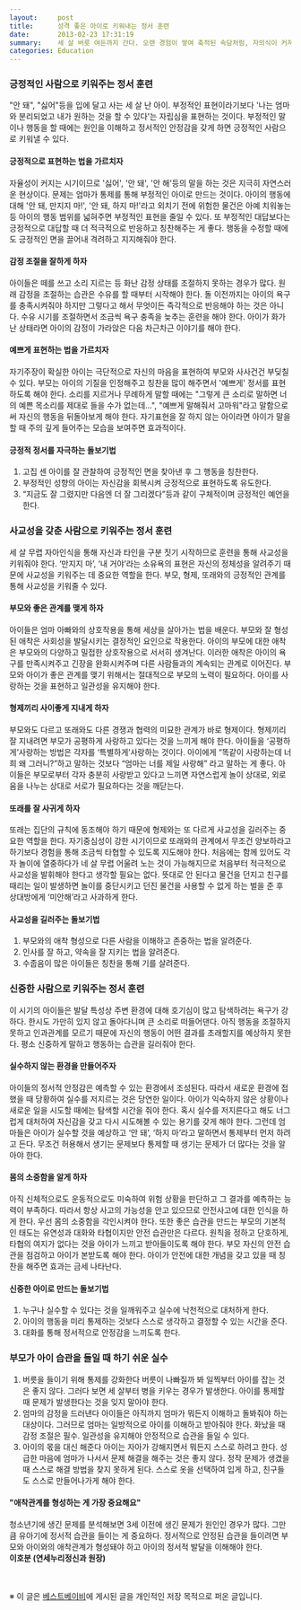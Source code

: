 ```yaml
---
layout:     post
title:      성격 좋은 아이로 키워내는 정서 훈련
date:       2013-02-23 17:31:19
summary:    세 살 버릇 여든까지 간다. 오랜 경험이 쌓여 축적된 속담처럼, 자의식이 커져가는 세 살 시기가 되면 아이가 좋은 성격을 형성할 수 있게 도와주는 정서적인 훈련이 필요하다. 평생을 따라다니는 정신적 습관을 길러주는 방법은 어떤 것일까?
categories: Education
---
```


### 긍정적인 사람으로 키워주는 정서 훈련

"안 돼", "싫어"등을 입에 달고 사는 세 살 난 아이. 부정적인 표현이라기보다 '나는 엄마와 분리되었고 내가 원하는 것을 할 수 있다'는 자립심을 표현하는 것이다. 부정적인 말이나 행동을 할 때에는 원인을 이해하고 정서적인 안정감을 갖게 하면 긍정적인 사람으로 키워낼 수 있다.


#### 긍정적으로 표현하는 법을 가르치자

자율성이 커지는 시기이므로 '싫어', '안 돼', '안 해'등의 말을 하는 것은 지극히 자연스러운 현상이다. 문제는 엄마가 통제를 통해 부정적인 아이로 만드는 것이다. 아이의 행동에 대해 '안 돼, 만지지 마!', '안 돼, 하지 마!'라고 외치기 전에 위험한 물건은 아예 치워놓는 등 아이의 행동 범위를 넓혀주면 부정적인 표현을 줄일 수 있다. 또 부정적인 대답보다는 긍정적으로 대답할 때 더 적극적으로 반응하고 칭찬해주는 게 좋다. 행동을 수정할 때에도 긍정적인 면을 끌어내 격려하고 지지해줘야 한다.


#### 감정 조절을 잘하게 하자

아이들은 떼를 쓰고 소리 지르는 등 화난 감정 상태를 조절하지 못하는 경우가 많다. 원래 감정을 조절하는 습관은 수유를 할 때부터 시작해야 한다. 돌 이전까지는 아이의 욕구를 충족시켜줘야 하지만 그렇다고 해서 무엇이든 즉각적으로 반응해야 하는 것은 아니다. 수유 시기를 조절하면서 조금씩 욕구 충족을 늦추는 훈련을 해야 한다. 아이가 화가 난 상태라면 아이의 감정이 가라앉은 다음 차근차근 이야기를 해야 한다.


#### 예쁘게 표현하는 법을 가르치자

자기주장이 확실한 아이는 극단적으로 자신의 마음을 표현하여 부모와 사사건건 부딪칠 수 있다. 부모는 아이의 기질을 인정해주고 칭찬을 많이 해주면서 '예쁘게' 정서를 표현하도록 해야 한다. 소리를 지르거나 무례하게 말할 때에는 "그렇게 큰 소리로 말하면 너의 예쁜 목소리를 제대로 들을 수가 없는데…", "예쁘게 말해줘서 고마워"라고 말함으로써 자신의 행동을 뒤돌아보게 해야 한다. 자기표현을 잘 하지 않는 아이라면 아이가 말을 할 때 주의 깊게 들어주는 모습을 보여주면 효과적이다.


#### 긍정적 정서를 자극하는 돌보기법

1. 고집 센 아이를 잘 관찰하여 긍정적인 면을 찾아낸 후 그 행동을 칭찬한다.
2. 부정적인 성향의 아이는 자신감을 회복시켜 긍정적으로 표현하도록 유도한다.
3. “지금도 잘 그렸지만 다음엔 더 잘 그리겠다”등과 같이 구체적이며 긍정적인 예언을 한다.


### 사교성을 갖춘 사람으로 키워주는 정서 훈련

세 살 무렵 자아인식을 통해 자신과 타인을 구분 짓기 시작하므로 훈련을 통해 사교성을 키워줘야 한다. ‘만지지 마’, ‘내 거야’라는 소유욕의 표현은 자신의 정체성을 알려주기 때문에 사교성을 키워주는 데 중요한 역할을 한다. 부모, 형제, 또래와의 긍정적인 관계를 통해 사교성을 키워줄 수 있다.


#### 부모와 좋은 관계를 맺게 하자

아이들은 엄마 아빠와의 상호작용을 통해 세상을 살아가는 법을 배운다. 부모와 잘 형성된 애착은 사회성을 발달시키는 결정적인 요인으로 작용한다. 아이의 부모에 대한 애착은 부모와의 다양하고 밀접한 상호작용으로 서서히 생겨난다. 이러한 애착은 아이의 욕구를 만족시켜주고 긴장을 완화시켜주며 다른 사람들과의 계속되는 관계로 이어진다. 부모와 아이가 좋은 관계를 맺기 위해서는 절대적으로 부모의 노력이 필요하다. 아이를 사랑하는 것을 표현하고 일관성을 유지해야 한다.


#### 형제끼리 사이좋게 지내게 하자

부모와도 다르고 또래와도 다른 경쟁과 협력의 미묘한 관계가 바로 형제이다. 형제끼리 잘 지내려면 부모가 공평하게 사랑하고 있다는 것을 느끼게 해야 한다. 아이들을 ‘공평하게’사랑하는 방법은 각자를 ‘특별하게’사랑하는 것이다. 아이에게 “똑같이 사랑하는데 너희 왜 그러니?”하고 말하는 것보다 “엄마는 너를 제일 사랑해” 라고 말하는 게 좋다. 아이들은 부모로부터 각자 충분히 사랑받고 있다고 느끼면 자연스럽게 놀이 상대로, 외로움을 나누는 상대로 서로가 필요하다는 것을 깨닫는다.


#### 또래를 잘 사귀게 하자

또래는 집단의 규칙에 동조해야 하기 때문에 형제와는 또 다르게 사교성을 길러주는 중요한 역할을 한다. 자기중심성이 강한 시기이므로 또래와의 관계에서 무조건 양보하라고 하기보다 경험을 통해 조금씩 타협할 수 있도록 지도해야 한다. 처음에는 함께 있어도 각자 놀이에 열중하다가 네 살 무렵 어울려 노는 것이 가능해지므로 처음부터 적극적으로 사교성을 발휘해야 한다고 생각할 필요는 없다. 뜻대로 안 된다고 물건을 던지고 친구를 때리는 일이 발생하면 놀이를 중단시키고 던진 물건을 사용할 수 없게 하는 벌을 준 후 상대방에게 ‘미안해’라고 사과하게 한다.


#### 사교성을 길러주는 돌보기법

1. 부모와의 애착 형성으로 다른 사람을 이해하고 존중하는 법을 알려준다.
2. 인사를 잘 하고, 약속을 잘 지키는 법을 알려준다.
3. 수줍음이 많은 아이들은 칭찬을 통해 기를 살려준다.



### 신중한 사람으로 키워주는 정서 훈련

이 시기의 아이들은 발달 특성상 주변 환경에 대해 호기심이 많고 탐색하려는 욕구가 강하다. 한시도 가만히 있지 않고 돌아다니며 큰 소리로 떠들어댄다. 아직 행동을 조절하지 못하고 인과관계를 모르기 때문에 자신의 행동이 어떤 결과를 초래할지를 예상하지 못한다. 평소 신중하게 말하고 행동하는 습관을 길러줘야 한다.


#### 실수하지 않는 환경을 만들어주자

아이들의 정서적 안정감은 예측할 수 있는 환경에서 조성된다. 따라서 새로운 환경에 접했을 때 당황하여 실수를 저지르는 것은 당연한 일이다. 아이가 익숙하지 않은 상황이나 새로운 일을 시도할 때에는 탐색할 시간을 줘야 한다. 혹시 실수를 저지른다고 해도 너그럽게 대처하여 자신감을 갖고 다시 시도해볼 수 있는 용기를 갖게 해야 한다. 그런데 엄마들은 아이가 실수할 것을 예상하고 ‘안 돼’, ‘하지 마’라고 말하면서 통제부터 먼저 하려고 든다. 무조건 허용해서 생기는 문제보다 통제할 때 생기는 문제가 더 많다는 것을 알아야 한다.


#### 몸의 소중함을 알게 하자

아직 신체적으로도 운동적으로도 미숙하여 위험 상황을 판단하고 그 결과를 예측하는 능력이 부족하다. 따라서 항상 사고의 가능성을 안고 있으므로 안전사고에 대한 인식을 하게 한다. 우선 몸의 소중함을 각인시켜야 한다. 또한 좋은 습관을 만드는 부모의 기본적인 태도는 유연성과 대화와 타협이지만 안전 습관만은 다르다. 원칙을 정하고 단호하게, 타협의 여지가 없다는 것을 아이가 느끼고 받아들이도록 해야 한다. 부모 자신의 안전 습관을 점검하고 아이가 본받도록 해야 한다. 아이가 안전에 대한 개념을 갖고 있을 때 칭찬을 해주면 효과는 금세 나타난다.


#### 신중한 아이로 만드는 돌보기법

1. 누구나 실수할 수 있다는 것을 일깨워주고 실수에 낙천적으로 대처하게 한다.
2. 아이의 행동을 미리 통제하는 것보다 스스로 생각하고 결정할 수 있는 시간을 준다.
3. 대화를 통해 정서적으로 안정감을 느끼도록 한다.



### 부모가 아이 습관을 들일 때 하기 쉬운 실수

1. 버릇을 들이기 위해 통제를 강화한다 버릇이 나빠질까 봐 일찍부터 아이를 잡는 것은 좋지 않다. 그러다 보면 세 살부터 병을 키우는 경우가 발생한다. 아이를 통제할 때 문제가 발생한다는 것을 잊지 말아야 한다.
2. 엄마의 감정을 드러낸다 아이들은 아직까지 엄마가 뭐든지 이해하고 돌봐줘야 하는 대상이다. 그러므로 엄마는 일방적으로 아이를 이해하고 받아줘야 한다. 화났을 때 감정 조절은 필수. 일관성을 유지해야 안정적으로 습관을 들일 수 있다.
3. 아이의 몫을 대신 해준다 아이는 자아가 강해지면서 뭐든지 스스로 하려고 한다. 성급한 마음에 엄마가 나서서 문제 해결을 해주는 것은 좋지 않다. 정작 문제가 생겼을 때 스스로 해결 방법을 찾지 못하게 된다. 스스로 옷을 선택하여 입게 하고, 친구들도 스스로 만들어나가게 해야 한다.



#### "애착관계를 형성하는 게 가장 중요해요"

청소년기에 생긴 문제를 분석해보면 3세 이전에 생긴 문제가 원인인 경우가 많다. 그만큼 유아기에 정서적 습관을 들이는 게 중요하다. 정서적으로 안정된 습관을 들이려면 부모와 아이와의 애착관계가 형성돼야 하고 아이의 정서적 발달을 이해해야 한다.    
**이호분 (연세누리정신과 원장)**



<br /><br />
※ 이 글은 [베스트베이비](http://www.ibestbaby.co.kr)에 게시된 글을 개인적인 저장 목적으로 퍼온 글입니다.